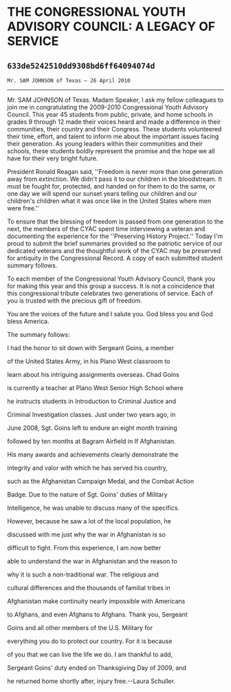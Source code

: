 # THE CONGRESSIONAL YOUTH ADVISORY COUNCIL: A LEGACY OF SERVICE
## `633de5242510dd9308bd6ff64094074d`
`Mr. SAM JOHNSON of Texas — 26 April 2010`

---


Mr. SAM JOHNSON of Texas. Madam Speaker, I ask my fellow colleagues 
to join me in congratulating the 2009-2010 Congressional Youth Advisory 
Council. This year 45 students from public, private, and home schools 
in grades 9 through 12 made their voices heard and made a difference in 
their communities, their country and their Congress. These students 
volunteered their time, effort, and talent to inform me about the 
important issues facing their generation. As young leaders within their 
communities and their schools, these students boldly represent the 
promise and the hope we all have for their very bright future.

President Ronald Reagan said, ''Freedom is never more than one 
generation away from extinction. We didn't pass it to our children in 
the bloodstream. It must be fought for, protected, and handed on for 
them to do the same, or one day we will spend our sunset years telling 
our children and our children's children what it was once like in the 
United States where men were free.''

To ensure that the blessing of freedom is passed from one generation 
to the next, the members of the CYAC spent time interviewing a veteran 
and documenting the experience for the ''Preserving History Project.'' 
Today I'm proud to submit the brief summaries provided so the patriotic 
service of our dedicated veterans and the thoughtful work of the CYAC 
may be preserved for antiquity in the Congressional Record. A copy of 
each submitted student summary follows.

To each member of the Congressional Youth Advisory Council, thank you 
for making this year and this group a success. It is not a coincidence 
that this congressional tribute celebrates two generations of service. 
Each of you is trusted with the precious gift of freedom.

You are the voices of the future and I salute you. God bless you and 
God bless America.

The summary follows:




 I had the honor to sit down with Sergeant Goins, a member 


 of the United States Army, in his Plano West classroom to 


 learn about his intriguing assignments overseas. Chad Goins 


 is currently a teacher at Plano West Senior High School where 


 he instructs students in Introduction to Criminal Justice and 


 Criminal Investigation classes. Just under two years ago, in 


 June 2008, Sgt. Goins left to endure an eight month training 


 followed by ten months at Bagram Airfield in If Afghanistan. 


 His many awards and achievements clearly demonstrate the 


 integrity and valor with which he has served his country, 


 such as the Afghanistan Campaign Medal, and the Combat Action 


 Badge. Due to the nature of Sgt. Goins' duties of Military 


 Intelligence, he was unable to discuss many of the specifics. 


 However, because he saw a lot of the local population, he 


 discussed with me just why the war in Afghanistan is so 


 difficult to fight. From this experience, I am now better 


 able to understand the war in Afghanistan and the reason to 


 why it is such a non-traditional war. The religious and 


 cultural differences and the thousands of familial tribes in 


 Afghanistan make continuity nearly impossible with Americans 


 to Afghans, and even Afghans to Afghans. Thank you, Sergeant 


 Goins and all other members of the U.S. Military for 


 everything you do to protect our country. For it is because 


 of you that we can live the life we do. I am thankful to add, 


 Sergeant Goins' duty ended on Thanksgiving Day of 2009, and 


 he returned home shortly after, injury free.--Laura Schuller.
